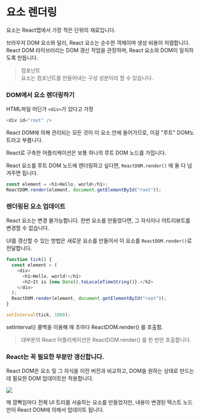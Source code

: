 # 요소 렌더링

요소는 React앱에서 가장 작은 단위의 재료입니다.

브라우저 DOM 요소와 달리, React 요소는 순수한 객체이며 생성 비용이 저렴합니다. React DOM 라이브러리는 DOM 갱신 작업을 관장하며, React 요소와 DOM이 일치하도록 만듭니다.

> 컴포넌트\
> 요소는 컴포넌트를 만들어내는 구성 성분이라 할 수 있습니다.

### DOM에서 요소 렌더링하기

HTML파일 어딘가 `<div>`가 있다고 가정

```js
<div id="root" />
```

React DOM에 의해 관리되는 모든 것이 이 요소 안에 들어가므로, 이걸 "루트" DOM노트라고 부릅니다.

React로 구축한 어플리케이션은 보통 하나의 루트 DOM 노드를 가집니다.

React 요소를 루트 DOM 노드에 렌더링하고 싶다면, `ReactDOM.render()` 에 둘 다 넘겨주면 됩니다.

```js
const element = <h1>Hello, world</h1>;
ReactDOM.render(element, document.getElementById("root"));
```

### 렌더링된 요소 업데이트

React 요소는 변경 불가능합니다. 한번 요소를 만들었다면, 그 자식이나 어트리뷰트를 변경할 수 없습니다.

UI를 갱신할 수 있는 방법은 새로운 요소를 만들어서 이 요소를 `ReactDOM.render()`로 전달합니다.

```js
function tick() {
  const element = (
    <div>
      <h1>Hello, world!</h1>
      <h2>It is {new Date().toLocaleTimeString()}.</h2>
    </div>
  );
  ReactDOM.render(element, document.getElementById("root"));
}

setInterval(tick, 1000);
```

setInterval() 콜백을 이용해 매 초마다 ReactDOM.render() 를 호출함.

> 대부분의 React 어플리케이션은 ReactDOM.render() 를 한 번만 호출합니다.

### React는 꼭 필요한 부분만 갱신합니다.

React DOM은 요소 및 그 자식을 이전 버전과 비교하고, DOM을 원하는 상태로 만드는 데 필요한 DOM 업데이트만 적용합니다.

![](https://reactjs-org-ko.netlify.com/granular-dom-updates-c158617ed7cc0eac8f58330e49e48224.gif)

매 깜빡임마다 전체 UI 트리를 서술하는 요소를 만들었지만, 내용이 변경된 텍스트 노드만이 React DOM에 의해서 업데이트 됩니다.
